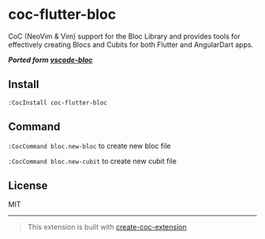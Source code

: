 # coc-flutter-bloc

CoC (NeoVim & Vim) support for the Bloc Library and provides tools for effectively creating Blocs and Cubits for both Flutter and AngularDart apps.

**_Ported form [vscode-bloc](https://github.com/felangel/bloc/tree/master/extensions/vscode)_**

## Install

`:CocInstall coc-flutter-bloc`

## Command

`:CocCommand bloc.new-bloc` to create new bloc file

`:CocCommand bloc.new-cubit` to create new cubit file

## License

MIT

---

> This extension is built with [create-coc-extension](https://github.com/fannheyward/create-coc-extension)
